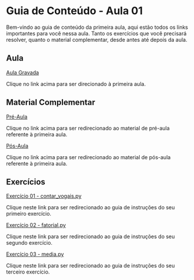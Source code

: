 # Guia de Conteúdo - Aula 01
Bem-vindo ao guia de conteúdo da primeira aula, aqui estão todos os links importantes para você nessa aula. Tanto os exercícios que você precisará resolver, quanto o material complementar, desde antes até depois da aula.


## Aula
[Aula Gravada](https://www.youtube.com/watch?v=Q1lpAoMDrm4)

Clique no link acima para ser direcionado à primeira aula.


## Material Complementar
[Pré-Aula](https://github.com/educodehub/oficina-python/blob/main/aula01/materiais/Pr%C3%A9-aula%20-%20Aula%2001%20-%20Oficina%20de%20Python.md)

Clique no link acima para ser redirecionado ao material de pré-aula referente à primeira aula.

[Pós-Aula](https://github.com/educodehub/oficina-python/blob/main/aula01/materiais/P%C3%B3s-aula%20-%20Aula%2001%20-%20Oficina%20de%20Python.md)

Clique no link acima para ser redirecionado ao material de pós-aula referente à primeira aula.


## Exercícios
[Exercício 01 - contar_vogais.py](https://github.com/educodehub/oficina-python/blob/main/aula01/exercicios/exercicio01/instru%C3%A7%C3%B5es.md)

Clique neste link para ser redirecionado ao guia de instruções do seu primeiro exercício.

[Exercício 02 - fatorial.py](https://github.com/educodehub/oficina-python/blob/main/aula01/exercicios/exercicio02/instru%C3%A7%C3%B5es.md)

Clique neste link para ser redirecionado ao guia de instruções do seu segundo exercício.

[Exercício 03 - media.py](https://github.com/educodehub/oficina-python/blob/main/aula01/exercicios/exercicio03/instru%C3%A7%C3%B5es.md)

Clique neste link para ser redirecionado ao guia de instruções do seu terceiro exercício.
